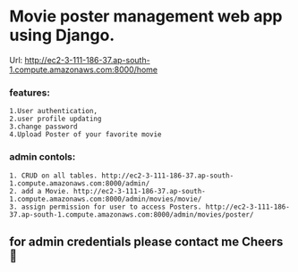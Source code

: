 # Movie poster management web app using Django.

Url: http://ec2-3-111-186-37.ap-south-1.compute.amazonaws.com:8000/home

### features:
    1.User authentication, 
    2.user profile updating 
    3.change password
    4.Upload Poster of your favorite movie
    
### admin contols:
    1. CRUD on all tables. http://ec2-3-111-186-37.ap-south-1.compute.amazonaws.com:8000/admin/
    2. add a Movie. http://ec2-3-111-186-37.ap-south-1.compute.amazonaws.com:8000/admin/movies/movie/
    3. assign permission for user to access Posters. http://ec2-3-111-186-37.ap-south-1.compute.amazonaws.com:8000/admin/movies/poster/
    

## for admin credentials please contact me Cheers 🍻
